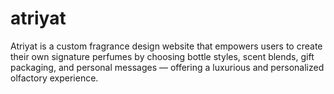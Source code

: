 # atriyat
Atriyat is a custom fragrance design website that empowers users to create their own signature perfumes by choosing bottle styles, scent blends, gift packaging, and personal messages — offering a luxurious and personalized olfactory experience.
